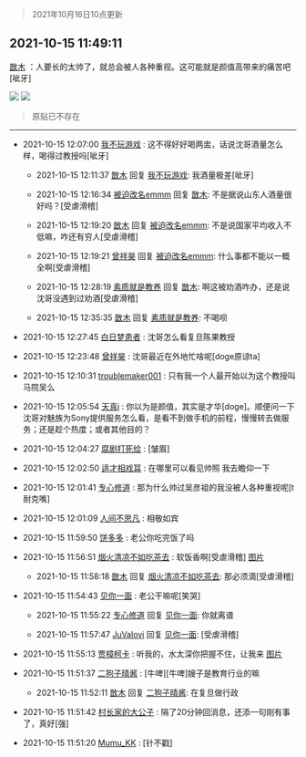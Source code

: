> 2021年10月16日10点更新
<link rel="stylesheet" href="https://cdn.jsdelivr.net/gh/taotie6/sampleJSON@main/css/photo_show.css">
<meta name="referrer" content="no-referrer" />


 ## 2021-10-15 11:49:11 

 [㪚木](https://www.coolapk.com/feed/30702390?shareKey=OGZlMDMxMDllNTE0NjE2OGZkNmM~) ：人要长的太帅了，就总会被人各种重视。这可能就是颜值高带来的痛苦吧[呲牙] 

<div class="album">
<img class="img-item" src="http://image.coolapk.com/feed/2021/1015/11/1081091_1c6aaa6e_9749_4506@808x2010.png" />
<img class="img-item" src="http://image.coolapk.com/feed/2021/1015/11/1081091_ccbc545a_9749_4508@3325x2494.jpeg" />
</div>

> 原贴已不存在 

 ------- 

- 2021-10-15 12:07:00 [我不玩游戏](uid=3058829) : 这不得好好喝两盅，话说沈哥酒量怎么样，喝得过教授吗[呲牙] 

    - 2021-10-15 12:11:37 [㪚木](uid=1081091) 回复 [我不玩游戏](uid=3058829): 我酒量极差[呲牙] 

    - 2021-10-15 12:16:34 [被迫改名emmm](uid=3302275) 回复 [㪚木](uid=1081091): 不是据说山东人酒量很好吗？[受虐滑稽] 

    - 2021-10-15 12:19:20 [㪚木](uid=1081091) 回复 [被迫改名emmm](uid=3302275): 不是说国家平均收入不低嘛，咋还有穷人[受虐滑稽] 

    - 2021-10-15 12:19:21 [曾祥昊](uid=6695078) 回复 [被迫改名emmm](uid=3302275): 什么事都不能以一概全啊[受虐滑稽] 

    - 2021-10-15 12:28:19 [素质就是教养](uid=2192928) 回复 [㪚木](uid=1081091): 啊这被劝酒咋办，还是说沈哥没遇到过劝酒[受虐滑稽] 

    - 2021-10-15 12:35:35 [㪚木](uid=1081091) 回复 [素质就是教养](uid=2192928): 不喝呗 

- 2021-10-15 12:27:45 [白日梦患者](uid=533502) : 沈哥怎么看复旦陈果教授 

- 2021-10-15 12:23:48 [曾祥昊](uid=6695078) : 沈哥最近在外地忙啥呢[doge原谅ta] 

- 2021-10-15 12:10:31 [troublemaker001](uid=1558211) : 只有我一个人最开始以为这个教授叫马院吴么 

- 2021-10-15 12:05:54 [天真i](uid=777309) : 你以为是颜值，其实是才华[doge]。顺便问一下沈哥对魅族为Sony提供服务怎么看，是看不到做手机的前程，慢慢转去做服务；还是趁个热度；或者其他目的？ 

- 2021-10-15 12:04:27 [腐剧打死给](uid=1391153) : [皱眉] 

- 2021-10-15 12:02:50 [适才相戏耳](uid=2363272) : 在哪里可以看见帅照 我去瞻仰一下 

- 2021-10-15 12:01:41 [专心修道](uid=3218687) : 那为什么帅过吴彦祖的我没被人各种重视呢[t耐克嘴] 

- 2021-10-15 12:01:09 [人间不思凡](uid=2080265) : 相敬如宾 

- 2021-10-15 11:59:50 [饼多多](uid=3767934) : 老公你吃完饭了吗 

- 2021-10-15 11:56:51 [烟火清凉不如吃茶去](uid=4279524) : 软饭香啊[受虐滑稽] [图片](http://image.coolapk.com/feed/2021/1015/11/4279524_54b939d3_0207_6883@207x169.jpeg)

    - 2021-10-15 11:58:18 [㪚木](uid=1081091) 回复 [烟火清凉不如吃茶去](uid=4279524): 那必须滴[受虐滑稽] 

- 2021-10-15 11:54:43 [见你一面](uid=598942) : 老公干嘛呢[笑哭] 

    - 2021-10-15 11:55:22 [专心修道](uid=3218687) 回复 [见你一面](uid=598942): 你就离谱 

    - 2021-10-15 11:57:47 [JuValovi](uid=1780252) 回复 [见你一面](uid=598942): [受虐滑稽] 

- 2021-10-15 11:55:13 [贾樟柯卡](uid=4286768) : 听我的，水太深你把握不住，让我来 [图片](http://image.coolapk.com/feed/2021/1015/11/4286768_fb779c84_0112_2005@429x517.jpeg)

- 2021-10-15 11:51:37 [二狗子晴酱](uid=2435823) : [牛啤][牛啤]嫂子是教育行业的嘛 

    - 2021-10-15 11:52:11 [㪚木](uid=1081091) 回复 [二狗子晴酱](uid=2435823): 在复旦做行政 

- 2021-10-15 11:51:42 [村长家的大公子](uid=685373) : 隔了20分钟回消息，还添一句刚有事了，真好[强] 

- 2021-10-15 11:51:20 [Mumu_KK](uid=1355663) : [针不戳] 

